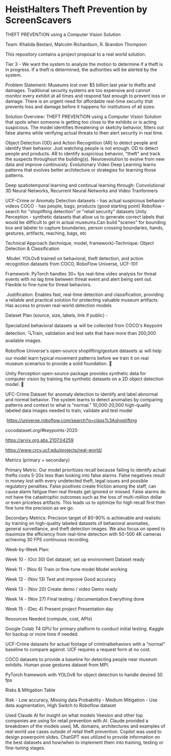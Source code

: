 # HeistHalters Theft Prevention by ScreenScavers
THEFT PREVENTION using a Computer Vision Solution 

Team: Khalida Bestani, Malcolm Richardson, R. Brandon Thompson

This repository contains a project proposal to a real world solution. 

Tier 3 - We want the system to analyze the motion to determine if a theft is in progress. If a theft is determined, the authorities will be alerted by the system.

Problem Statement: 
  Museums lost over $5 billion last year to thefts and damages. Traditional security systems are too expensive and cannot monitor every exhibit at all times and respond fast enough to prevent loss or damage. There     is an urgent need for affordable real-time security that prevents loss and damage before it happens for institutions of all sizes.

Solution Overview: 
  THEFT PREVENTION using a Computer Vision Solution that spots when someone is getting too close to the exhibits or is acting suspicious. The model identifies threatening or sketchy behavior, filters out false     alarms while verifying actual threats to then alert security in real time.

  Object Detection (OD) and Action Recognition (AR) to detect people and identify their behavior. Just watching people is not enough. OD to detect people and products. AR to identify suspicious behavior, "theft"       and track the suspects throughout the building(s). Neuroevolution to evolve from new data and improve continuosly. Evolutionary Video Deep Learning learns patterns that evolves better architecture or                 strategies for learning those patterns.

  Deep spatiotemporal learning and continual learning through: Convolutional 3D Neural Networks, Recurrent Neural Networks and Video Tranformers

  UCF-Crime or Anomaly Detection datasets - has actual suspicious behavior videos COCO - has people, bags, products (good starting point) Roboflow - search for "shoplifting detection" or "retail security" datasets     Unity Perception - synthetic datasets that allow us to generate correct labels that would be difficult to get in actual museums.Can build "scenes" for bounding box and labeler to capture boundaries, person           crossing boundaries, hands, gestures, artifacts, reaching, bags, etc

Technical Approach (technique, model, framework)-Technique: Object Detection & Classification​

​  Model: YOLOv8 trained on behavioral, theft detection, and action recognition datasets from COCO, RoboFlow Universe, UCF-101​

  Framework: PyTorch handles 30+ fps real-time video analysis for threat events with no lag time between threat event and alert being sent out. Flexible to fine-tune for threat behaviors.​

​  Justification: Enables fast, real-time detection and classification, providing a reliable and practical solution for protecting valuable museum artifacts. Has access to proven real-world detection models ​

Dataset Plan (source, size, labels, link if public) - 

  Specialized behavioral datasets 📊 will be collected from COCO's Keypoint detection. 🔍Train, validation and test sets that have more than 200,000 available images.​

  Roboflow Universe's open-source shoplifting/gesture datasets 📊 will help our model learn typical movement patterns before we train it on real museum scenarios to provide a solid foundation. 🤖​

  Unity Perception open-source package provides synthetic data for computer vision by training the synthetic datasets on a 2D object detection model.  🤖​

  UFC-Crime Dataset for anomaly detection to identify and label abnormal and normal behavior. The system learns to detect anomalies by comparing patterns and context to what is "normal."​ 10,000-20,000 high-quality     labeled data images needed to train, validate and test model​

​  https://universe.roboflow.com/search?q=class%3Ashoplifting​

  cocodataset.org/#keypoints-2020​

  https://arvix.org.abs.2107.04259​

  https://www.crcv.ucf.edu/projects/real-world/

Metrics (primary + secondary)

  Primary Metric:  Our model prioritizes recall because failing to identify actual thefts costs 5-20x less than looking into false alarms. False negatives result in money lost with every undetected theft, legal       issues and possible regulatory penalties. False positives create friction among the staff, can cause alarm fatigue then real threats get ignored or missed. False alarms do not have the catastrophic outcomes such     as the loss of multi-million dollar or even priceless artifacts. This leads us to optimize for high recall first then fine tune the precision as we go.​

  Secondary Metrics: Precision target of 80-90% is achievable and realistic by training on high-quality labeled datasets of behavioral anomalies, general surveillance, and theft detection images. We also focus on       speed to maximize the efficiency from real-time detection with 50-500 4K cameras achieving 30 FPS continuous recording.​

Week-by-Week Plan:

  Week 10 - (Oct 30)	Get dataset, set up environment	Dataset ready

  Week 11 - (Nov 6)	Train or fine-tune model	Model working

  Week 12 - (Nov 13)	Test and improve	Good accuracy

  Week 13 - (Nov 20)	Create demo / video	Demo ready

  Week 14 - (Nov 27)	Final testing / documentation	Everything done

  Week 15 - (Dec 4)	Present project	Presentation day

Resources Needed (compute, cost, APIs)

  Google Colab T4 GPU for primary platform to conduct initial testing. Kaggle for backup or more time if needed.​

  UCF-Crime datasets for actual footage of criminalbehaviors with a "normal" baseline to compare against. UCF requires a request form at no cost. ​

  COCO datasets to provide a baseline for detecting people near museum exhibits. Human pose gestures dataset from MPI.​

  PyTorch framework with YOLOv8 for object detection to handle desired 30 fps​

Risks & Mitigation Table

  Risk - Low accuracy, Missing data 
  Probability - Medium
  Mitigation - Use data augmentation, High Switch to Roboflow dataset

Used Claude AI for insight on what models Veesion and other top companies are using for retail prevention with AI. Claude provided a breakdown of the models used, ML domains, architectures and examples of real world use cases outside of retail theft prevention.
Copilot was used to design powerpoint slides. ChatGPT was utilized to provide information on the best datasets and how/when to implement them into training, testing or fine-tuning stages.
